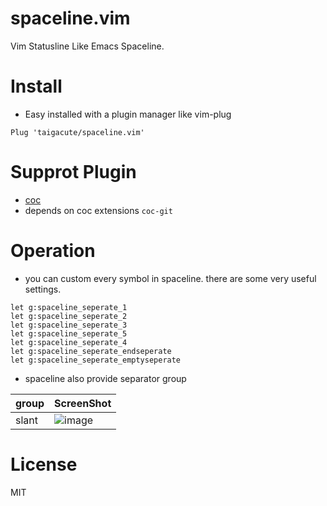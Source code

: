 # spaceline.vim

Vim Statusline Like Emacs Spaceline.

# Install

- Easy installed with a plugin manager like vim-plug

```
Plug 'taigacute/spaceline.vim'
```

# Supprot Plugin

- [coc](https://github.com/neoclide/coc.nvim)
- depends on coc extensions `coc-git`

# Operation

- you can custom every symbol in spaceline. there are some very useful settings.

```viml
let g:spaceline_seperate_1
let g:spaceline_seperate_2
let g:spaceline_seperate_3
let g:spaceline_seperate_5
let g:spaceline_seperate_4
let g:spaceline_seperate_endseperate
let g:spaceline_seperate_emptyseperate

```

- spaceline also provide separator group

| group | ScreenShot                                                                 |
| ----- | -------------------------------------------------------------------------- |
| slant | ![image](https://github.com/taigacute/IMG/blob/master/spaceline/slant.png) |

# License

MIT

